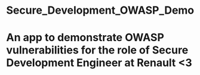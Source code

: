 # Secure_Development_OWASP_Demo

# An app to demonstrate OWASP vulnerabilities for the role of Secure Development Engineer at Renault <3
